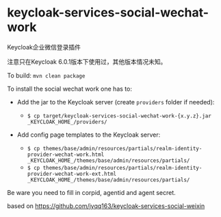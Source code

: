 # keycloak-services-social-wechat-work

Keycloak企业微信登录插件

注意只在Keycloak 6.0.1版本下使用过，其他版本情况未知。

To build:
`mvn clean package`

To install the social wechat work one has to:

* Add the jar to the Keycloak server (create `providers` folder if needed):
  * `$ cp target/keycloak-services-social-wechat-work-{x.y.z}.jar _KEYCLOAK_HOME_/providers/` 

* Add config page templates to the Keycloak server:
  * `$ cp themes/base/admin/resources/partials/realm-identity-provider-wechat-work.html _KEYCLOAK_HOME_/themes/base/admin/resources/partials/`
  * `$ cp themes/base/admin/resources/partials/realm-identity-provider-wechat-work-ext.html _KEYCLOAK_HOME_/themes/base/admin/resources/partials/`

Be ware you need to fill in corpid, agentid and agent secret.

based on https://github.com/jyqq163/keycloak-services-social-weixin
